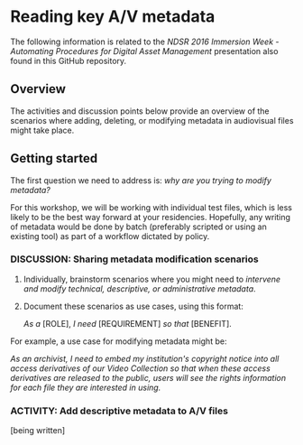 # Reading key A/V metadata

The following information is related to the _NDSR 2016 Immersion Week - Automating Procedures for Digital Asset Management_ presentation also found in this GitHub repository. 

## Overview

The activities and discussion points below provide an overview of the scenarios where adding, deleting, or modifying metadata in audiovisual files might take place. 


## Getting started

The first question we need to address is: *why are you trying to modify metadata?*

For this workshop, we will be working with individual test files, which is less likely to be the best way forward at your residencies. Hopefully, any writing of metadata would be done by batch (preferably scripted or using an existing tool) as part of a workflow dictated by policy.


### DISCUSSION: Sharing metadata modification scenarios

1. Individually, brainstorm scenarios where you might need to *intervene and modify technical, descriptive, or administrative metadata*.

2. Document these scenarios as use cases, using this format:

    _As a_ [ROLE], _I need_ [REQUIREMENT] _so that_ [BENEFIT].

For example, a use case for modifying metadata might be:

_As an archivist, I need to embed my institution's copyright notice into all access derivatives of our Video Collection so that when these access derivatives are released to the public, users will see the rights information for each file they are interested in using._


### ACTIVITY: Add descriptive metadata to A/V files

[being written]


